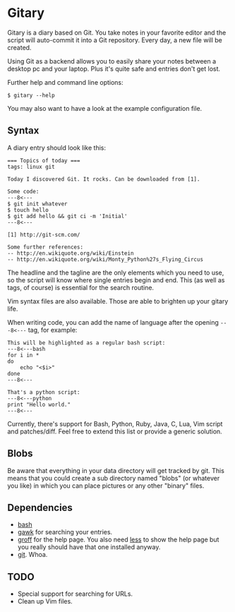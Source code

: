Gitary
======

Gitary is a diary based on Git. You take notes in your favorite editor
and the script will auto-commit it into a Git repository. Every day, a
new file will be created.

Using Git as a backend allows you to easily share your notes between a
desktop pc and your laptop. Plus it's quite safe and entries don't get
lost.

Further help and command line options:

	$ gitary --help

You may also want to have a look at the example configuration file.


Syntax
------

A diary entry should look like this:

	=== Topics of today ===
	tags: linux git

	Today I discovered Git. It rocks. Can be downloaded from [1].
	
	Some code:
	---8<---
	$ git init whatever
	$ touch hello
	$ git add hello && git ci -m 'Initial'
	---8<---

	[1] http://git-scm.com/

	Some further references:
	-- http://en.wikiquote.org/wiki/Einstein
	-- http://en.wikiquote.org/wiki/Monty_Python%27s_Flying_Circus


The headline and the tagline are the only elements which you need to
use, so the script will know where single entries begin and end. This
(as well as tags, of course) is essential for the search routine.

Vim syntax files are also available. Those are able to brighten up your
gitary life.

When writing code, you can add the name of language after the opening
`---8<---` tag, for example:

	This will be highlighted as a regular bash script:
	---8<---bash
	for i in *
	do
		echo "<$i>"
	done
	---8<---

	That's a python script:
	---8<---python
	print "Hello world."
	---8<---


Currently, there's support for Bash, Python, Ruby, Java, C, Lua, Vim
script and patches/diff. Feel free to extend this list or provide a
generic solution.


Blobs
-----

Be aware that everything in your data directory will get tracked by git.
This means that you could create a sub directory named "blobs" (or
whatever you like) in which you can place pictures or any other "binary"
files.


Dependencies
------------

* [bash](http://www.gnu.org/software/bash/bash.html)
* [gawk](http://www.gnu.org/directory/GNU/gawk.html) for searching your
  entries.
* [groff](http://www.gnu.org/software/groff/groff.html) for the help
  page. You also need [less](http://www.greenwoodsoftware.com/less) to
  show the help page but you really should have that one installed
  anyway.
* [git](http://git-scm.com/). Whoa.


TODO
----

* Special support for searching for URLs.
* Clean up Vim files.
